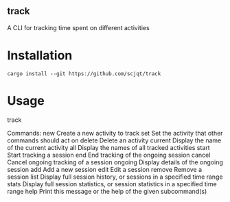 ## track

A CLI for tracking time spent on different activities

# Installation

`cargo install --git https://github.com/scjqt/track`

# Usage

track <COMMAND>

Commands:
  new      Create a new activity to track
  set      Set the activity that other commands should act on
  delete   Delete an activity
  current  Display the name of the current activity
  all      Display the names of all tracked activities
  start    Start tracking a session
  end      End tracking of the ongoing session
  cancel   Cancel ongoing tracking of a session
  ongoing  Display details of the ongoing session
  add      Add a new session
  edit     Edit a session
  remove   Remove a session
  list     Display full session history, or sessions in a specified time range
  stats    Display full session statistics, or session statistics in a specified time range
  help     Print this message or the help of the given subcommand(s)